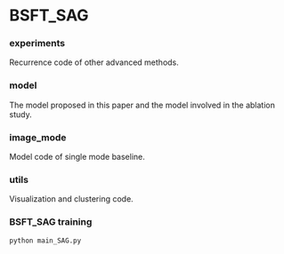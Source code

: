 # BSFT_SAG
### experiments

Recurrence code of other advanced methods.

### model

The model proposed in this paper and the model involved in the ablation study.

### image_mode

Model code of single mode baseline.

### utils

Visualization and clustering code.

### BSFT_SAG training

```
python main_SAG.py
```

